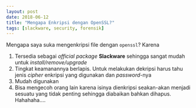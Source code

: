 ```yaml
---
layout: post
date: 2018-06-12
title: "Mengapa Enkripsi dengan OpenSSL?"
tags: [slackware, security, forensik]
---
```


Mengapa saya suka mengenkripsi file dengan <code>openssl</code>? Karena

1. Tersedia sebagai _official package_ **Slackware** sehingga sangat mudah untuk _install/remove/upgrade_
2. Tingkat keamanannya berlapis. Untuk melakukan dekripsi harus tahu jenis _cipher_ enkripsi yang digunakan dan _password_-nya
3. Mudah digunakan
4. Bisa mengecoh orang lain karena isinya dienkripsi seakan-akan menjadi sesuatu yang tidak penting sehingga diabaikan bahkan dihapus. Hahahaha....
